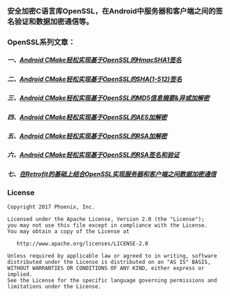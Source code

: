 ### 安全加密C语言库OpenSSL，在Android中服务器和客户端之间的签名验证和数据加密通信等。

### OpenSSL系列文章：
##### 一、[Android CMake轻松实现基于OpenSSL的HmacSHA1签名](http://www.jianshu.com/p/07df7626b4ee)
##### 二、[Android CMake轻松实现基于OpenSSL的SHA(1-512)签名](http://www.jianshu.com/p/4804f176daaf)
##### 三、[Android CMake轻松实现基于OpenSSL的MD5信息摘要&异或加解密](http://www.jianshu.com/p/768d8be14b93)
##### 四、[Android CMake轻松实现基于OpenSSL的AES加解密](http://www.jianshu.com/p/3f09a048a2cc)
##### 五、[Android CMake轻松实现基于OpenSSL的RSA加解密](http://www.jianshu.com/p/04eba47f7c07)
##### 六、[Android CMake轻松实现基于OpenSSL的RSA签名和验证](http://www.jianshu.com/p/18f1380e7922)
##### 七、[在Retrofit的基础上结合OpenSSL实现服务器和客户端之间数据加密通信](http://www.jianshu.com/p/970a8331143f)

### License
```
Copyright 2017 Phoenix, Inc.

Licensed under the Apache License, Version 2.0 (the "License");
you may not use this file except in compliance with the License.
You may obtain a copy of the License at

   http://www.apache.org/licenses/LICENSE-2.0

Unless required by applicable law or agreed to in writing, software
distributed under the License is distributed on an "AS IS" BASIS,
WITHOUT WARRANTIES OR CONDITIONS OF ANY KIND, either express or implied.
See the License for the specific language governing permissions and
limitations under the License.
```

